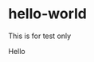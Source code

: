 # hello-world
This is for test only 
<html>
  <body>
    <titile>Hello </title>
  </body>
  </html>
